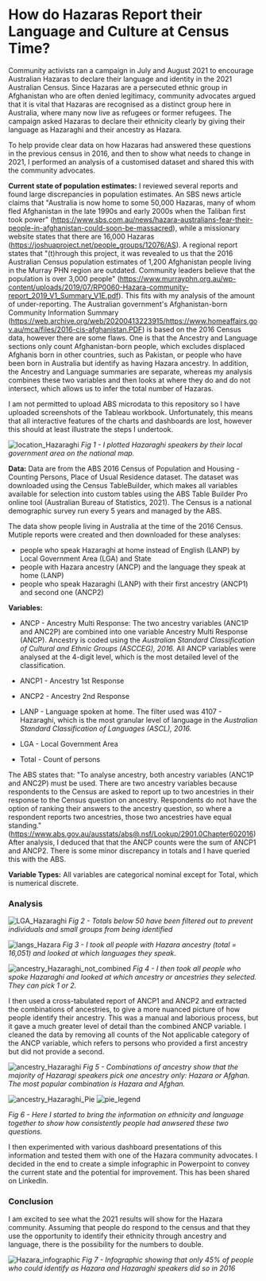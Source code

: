 # How do Hazaras Report their Language and Culture at Census Time? 

Community activists ran a campaign in July and August 2021 to encourage Australian Hazaras to declare their language and identity in the 2021 Australian Census. Since Hazaras are a persecuted ethnic group in Afghanistan who are often denied legitimacy, community advocates argued that it is vital that Hazaras are recognised as a distinct group here in Australia, where many now live as refugees or former refugees. The campaign asked Hazaras to declare their ethnicity clearly by giving their language as Hazaraghi and their ancestry as Hazara. 

To help provide clear data on how Hazaras had answered these questions in the previous census in 2016, and then to show what needs to change in 2021, I performed an analysis of a customised dataset and shared this with the community advocates. 

**Current state of population estimates:** I reviewed several reports and found large discrepancies in population estimates. An SBS news article claims that "Australia is now home to some 50,000 Hazaras, many of whom fled Afghanistan in the late 1990s and early 2000s when the Taliban first took power" (https://www.sbs.com.au/news/hazara-australians-fear-their-people-in-afghanistan-could-soon-be-massacred), while a missionary website states that there are 16,000 Hazaras (https://joshuaproject.net/people_groups/12076/AS). A regional report states that "(t)hrough this project, it was revealed to us that the 2016 Australian Census population estimates of 1,200 Afghanistan people living in the Murray PHN region are outdated. Community leaders believe that the population is over 3,000 people" (https://www.murrayphn.org.au/wp-content/uploads/2019/07/RP0060-Hazara-community-report_2019_V1_Summary_V1E.pdf). This fits with my analysis of the amount of under-reporting. The Australian government's Afghanistan-born Community Information Summary (https://web.archive.org/web/20200413223915/https://www.homeaffairs.gov.au/mca/files/2016-cis-afghanistan.PDF) is based on the 2016 Census data, however there are some flaws. One is that the Ancestry and Language sections only count Afghanistan-born people, which excludes displaced Afghanis born in other countries, such as Pakistan, or people who have been born in Australia but identify as having Hazara ancestry. In addition, the Ancestry and Language summaries are separate, whereas my analysis combines these two variables and then looks at where they do and do not intersect, which allows us to infer the total number of Hazaras. 

I am not permitted to upload ABS microdata to this repository so I have uploaded screenshots of the Tableau workbook. Unfortunately, this means that all interactive features of the charts and dashboards are lost, however this should at least illustrate the steps I undertook.

![location_Hazaraghi](https://user-images.githubusercontent.com/63942300/128850432-54a1325a-7665-4c33-a6aa-c30e03839a08.png)
*Fig 1 - I plotted Hazaraghi speakers by their local government area on the national map.*

**Data:** Data are from the ABS 2016 Census of Population and Housing - Counting Persons, Place of Usual Residence dataset. The dataset was downloaded using the Census TableBuilder, which makes all variables available for selection into custom tables using the ABS Table Builder Pro online tool (Australian Bureau of Statistics, 2021). The Census is a national demographic survey run every 5 years and managed by the ABS.

The data show people living in Australia at the time of the 2016 Census. Mutiple reports were created and then downloaded for these analyses: 
- people who speak Hazaraghi at home instead of English (LANP) by Local Government Area (LGA) and State
- people with Hazara ancestry (ANCP) and the language they speak at home (LANP)
- people who speak Hazaraghi (LANP) with their first ancestry (ANCP1) and second one (ANCP2)

**Variables:** 
- ANCP - Ancestry Multi Response: The two ancestry variables (ANC1P and ANC2P) are combined into one variable Ancestry Multi Response (ANCP). Ancestry is coded using the *Australian Standard Classification of Cultural and Ethnic Groups (ASCCEG), 2016.* All ANCP variables were analysed at the 4-digit level, which is the most detailed level of the classification.

- ANCP1 - Ancestry 1st Response

- ANCP2 - Ancestry 2nd Response 

- LANP - Language spoken at home. The filter used was 4107 - Hazaraghi, which is the most granular level of language in the *Australian Standard Classification of Languages (ASCL), 2016.*

- LGA - Local Government Area

- Total - Count of persons

The ABS states that: "To analyse ancestry, both ancestry variables (ANC1P and ANC2P) must be used. There are two ancestry variables because respondents to the Census are asked to report up to two ancestries in their response to the Census question on ancestry. Respondents do not have the option of ranking their answers to the ancestry question, so where a respondent reports two ancestries, those two ancestries have equal standing." (https://www.abs.gov.au/ausstats/abs@.nsf/Lookup/2901.0Chapter602016) 
After analysis, I deduced that that the ANCP counts were the sum of ANCP1 and ANCP2. There is some minor discrepancy in totals and I have queried this with the ABS. 

**Variable Types:** All variables are categorical nominal except for Total, which is numerical discrete.

### Analysis
![LGA_Hazaraghi](https://user-images.githubusercontent.com/63942300/128854382-1a019370-32f0-4d35-808f-fa310d0bfdc1.png)
*Fig 2 - Totals below 50 have been filtered out to prevent individuals and small groups from being identified*

![langs_Hazara](https://user-images.githubusercontent.com/63942300/128854774-a3230d83-2e02-41da-bb49-a23c2447dc87.png)
*Fig 3 - I took all people with Hazara ancestry (total = 16,051) and looked at which languages they speak.* 

![ancestry_Hazaraghi_not_combined](https://user-images.githubusercontent.com/63942300/128855112-dbb1fb90-e307-4b5d-a0d4-c71c18e688b2.png)
*Fig 4 - I then took all people who spoke Hazaraghi and looked at which ancestry or ancestries they selected. They can pick 1 or 2.*

I then used a cross-tabulated report of ANCP1 and ANCP2 and extracted the combinations of ancestries, to give a more nuanced picture of how people identify their ancestry. This was a manual and laborious process, but it gave a much greater level of detail than the combined ANCP variable. I cleaned the data by removing all counts of the Not applicable category of the ANCP variable, which refers to persons who provided a first ancestry but did not provide a second.  

![ancestry_Hazaraghi](https://user-images.githubusercontent.com/63942300/128855678-48608399-2eab-4c1d-959a-e63e19c7ae2b.png)
*Fig 5 - Combinations of ancestry show that the majority of Hazaragi speakers pick one ancestry only: Hazara or Afghan. The most  popular combination is Hazara and Afghan.* 

![ancestry_Hazaraghi_Pie](https://user-images.githubusercontent.com/63942300/128859279-2b077997-2217-45ef-8310-c457c08133f2.png)
![pie_legend](https://user-images.githubusercontent.com/63942300/128859290-4a988c3d-5305-4572-929a-43d8ac9cf3b9.PNG)

*Fig 6 - Here I started to bring the information on ethnicity and language together to show how consistently people had anwsered these two questions.* 

I then experimented with various dashboard presentations of this information and tested them with one of the Hazara community advocates. I decided in the end to create a simple infographic in Powerpoint to convey the current state and the potential for improvement. This has been shared on LinkedIn. 

### Conclusion
I am excited to see what the 2021 results will show for the Hazara community. Assuming that people do respond to the census and that they use the opportunity to identify their ethnicity through ancestry and language, there is the possibility for the numbers to double. 

![Hazara_infographic](https://user-images.githubusercontent.com/63942300/128857695-ead2dd2e-d084-4e57-8c23-4b10d9009a33.PNG)
*Fig 7 - Infographic showing that only 45% of people who could identify as Hazara and Hazaraghi speakers did so in 2016*




